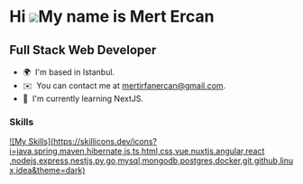 Hi ![](https://user-images.githubusercontent.com/18350557/176309783-0785949b-9127-417c-8b55-ab5a4333674e.gif)My name is Mert Ercan
==================================================================================================================================
Full Stack Web Developer
-------------------------

* 🌍  I'm based in Istanbul.
* ✉️  You can contact me at [mertirfanercan@gmail.com](mailto:mertirfanercan@gmail.com).
* 🧠  I'm currently learning NextJS.
<!--* 🖥️  See my portfolio at [https://mertercan.tech/] -->

### Skills



[![My Skills](https://skillicons.dev/icons?i=java,spring,maven,hibernate,js,ts,html,css,vue,nuxtjs,angular,react
,nodejs,express,nestjs,py,go,mysql,mongodb,postgres,docker,git,github,linux,idea&theme=dark)](https://skillicons.dev)


